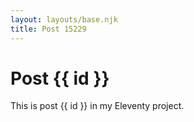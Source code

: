 ```yaml
---
layout: layouts/base.njk
title: Post 15229
---
```


# Post {{ id }}

This is post {{ id }} in my Eleventy project.
